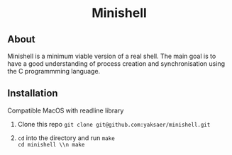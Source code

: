 <h1 align="center">Minishell</h1>

## About
Minishell is a minimum viable version of a real shell. The main goal is to have a good understanding of process creation and synchronisation using the C programmming language.

## Installation
Compatible MacOS with readline library
1. Clone this repo
`git clone git@github.com:yaksaer/minishell.git`

2. `cd` into the directory and run `make` \
  `cd minishell \\n
  make`
